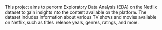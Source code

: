 This project aims to perform Exploratory Data Analysis (EDA) on the Netflix dataset to gain insights into the content available on the platform. The dataset includes information about various TV shows and movies available on Netflix, such as titles, release years, genres, ratings, and more.
